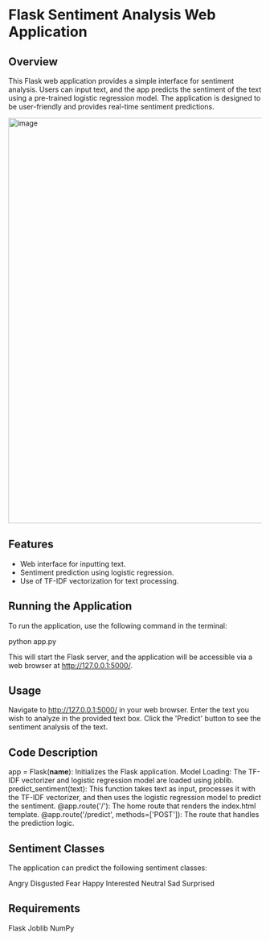 # Flask Sentiment Analysis Web Application

## Overview
This Flask web application provides a simple interface for sentiment analysis. Users can input text, and the app predicts the sentiment of the text using a pre-trained logistic regression model. The application is designed to be user-friendly and provides real-time sentiment predictions.

<img width="806" alt="image" src="https://github.com/PalashM9/FlaskApp_Sentiment_Analysis/assets/100582448/7433833f-80f5-4eb4-8505-7b074aa9c31f">

## Features
- Web interface for inputting text.
- Sentiment prediction using logistic regression.
- Use of TF-IDF vectorization for text processing.

## Running the Application
To run the application, use the following command in the terminal:

python app.py

This will start the Flask server, and the application will be accessible via a web browser at http://127.0.0.1:5000/.

## Usage
Navigate to http://127.0.0.1:5000/ in your web browser.
Enter the text you wish to analyze in the provided text box.
Click the 'Predict' button to see the sentiment analysis of the text.

## Code Description
app = Flask(__name__): Initializes the Flask application.
Model Loading: The TF-IDF vectorizer and logistic regression model are loaded using joblib.
predict_sentiment(text): This function takes text as input, processes it with the TF-IDF vectorizer, and then uses the logistic regression model to predict the sentiment.
@app.route('/'): The home route that renders the index.html template.
@app.route('/predict', methods=['POST']): The route that handles the prediction logic.

## Sentiment Classes
The application can predict the following sentiment classes:

Angry
Disgusted
Fear
Happy
Interested
Neutral
Sad
Surprised

## Requirements
Flask
Joblib
NumPy
